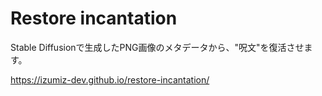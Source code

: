 # Restore incantation

Stable Diffusionで生成したPNG画像のメタデータから、"呪文"を復活させます。

https://izumiz-dev.github.io/restore-incantation/
